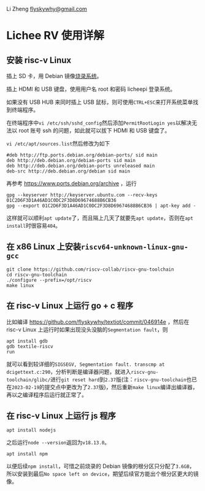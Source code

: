 Li Zheng <flyskywhy@gmail.com>

# Lichee RV 使用详解

## 安装 risc-v Linux

插上 SD 卡，用 Debian 镜像[烧录系统](https://wiki.sipeed.com/hardware/zh/lichee/RV/flash.html)。

插上 HDMI 和 USB 键盘，使用用户名 root 和密码 licheepi 登录系统。

如果没有 USB HUB 来同时插上 USB 鼠标，则可使用`CTRL+ESC`来打开系统菜单找到终端程序。

在终端程序中`vi /etc/ssh/sshd_config`然后添加`PermitRootLogin yes`以解决无法以 root 账号 ssh 的问题，如此就可以拔下 HDMI 和 USB 键盘了。

`vi /etc/apt/sources.list`然后修改为如下

    #deb http://ftp.ports.debian.org/debian-ports/ sid main
    deb http://deb.debian.org/debian-ports sid main
    deb http://deb.debian.org/debian-ports unreleased main
    deb-src http://deb.debian.org/debian sid main

再参考 <https://www.ports.debian.org/archive> ，运行

    gpg --keyserver http://keyserver.ubuntu.com --recv-keys 01C2D6F3D1A46AD1C0DC2F3D8D69674688B6CB36
    gpg --export 01C2D6F3D1A46AD1C0DC2F3D8D69674688B6CB36 | apt-key add -

这样就可以顺利`apt update`了，而且隔上几天了就要先`apt update`，否则在`apt install`时很容易`404`。

## 在 x86 Linux 上安装`riscv64-unknown-linux-gnu-gcc`

    git clone https://github.com/riscv-collab/riscv-gnu-toolchain
    cd riscv-gnu-toolchain
    ./configure --prefix=/opt/riscv
    make linux

## 在 risc-v Linux 上运行 go + c 程序
比如编译 <https://github.com/flyskywhy/textiot/commit/046914e> ，然后在 risc-v Linux 上运行时如果出现没头没脑的`Segmentation fault`，则

    apt install gdb
    gdb textile-riscv
    run

就可以看到较详细的`SIGSEGV, Segmentation fault. transcmp at dcigettext.c:290`，分析判断是编译器问题，就进入`riscv-gnu-toolchain/glibc/`进行`git reset hard`到`2.37`版(注：`riscv-gnu-toolchain`也已在`2023-02-19`的提交点中更改为了`2.37`版)，然后重新`make linux`编译出编译器，再以之编译程序后运行就正常了。

## 在 risc-v Linux 上运行 js 程序

    apt install nodejs

之后运行`node --version`返回为`v18.13.0`。

    apt install npm

以便后续`npm install`，可惜之前烧录的 Debian 镜像的根分区只分配了`3.6GB`，所以安装到最后`No space left on device`，期望后续官方能出个根分区更大的镜像。
